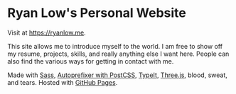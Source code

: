 # Ryan Low's Personal Website

Visit at https://ryanlow.me.

This site allows me to introduce myself to the world. I am free to show off my resume, projects, skills, and really anything else I want here. People can also find the various ways for getting in contact with me.

Made with [Sass](https://sass-lang.com/), [Autoprefixer with PostCSS](https://github.com/postcss/autoprefixer), [TypeIt](https://typeitjs.com/), [Three.js](https://threejs.org/), blood, sweat, and tears. Hosted with [GitHub Pages](https://pages.github.com/).
